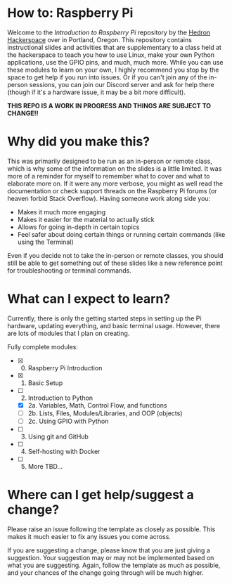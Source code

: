 # How to: Raspberry Pi

Welcome to the *Introduction to Raspberry Pi* repository by the [Hedron Hackerspace](https://hhacker.space) over in Portland, Oregon. This repository contains instructional slides and activities that are supplementary to a class held at the hackerspace to teach you how to use Linux, make your own Python applications, use the GPIO pins, and much, much more. While you can use these modules to learn on your own, I highly recommend you stop by the space to get help if you run into issues. Or if you can't join any of the in-person sessions, you can join our Discord server and ask for help there (though if it's a hardware issue, it may be a bit more difficult).

**THIS REPO IS A WORK IN PROGRESS AND THINGS ARE SUBJECT TO CHANGE!!**

# Why did you make this?

This was primarily designed to be run as an in-person or remote class, which is why some of the information on the slides is a little limited. It was more of a reminder for myself to remember what to cover and what to elaborate more on. If it were any more verbose, you might as well read the documentation or check support threads on the Raspberry Pi forums (or heaven forbid Stack Overflow). Having someone work along side you:

* Makes it much more engaging
* Makes it easier for the material to actually stick
* Allows for going in-depth in certain topics
* Feel safer about doing certain things or running certain commands (like using the Terminal)

Even if you decide not to take the in-person or remote classes, you should still be able to get something out of these slides like a new reference point for troubleshooting or terminal commands.

# What can I expect to learn?

Currently, there is only the getting started steps in setting up the Pi hardware, updating everything, and basic terminal usage. However, there are lots of modules that I plan on creating.

Fully complete modules:
- [x] 0. Raspberry Pi Introduction
- [x] 1. Basic Setup
- [ ] 2. Introduction to Python
  - [x] 2a. Variables, Math, Control Flow, and functions
  - [ ] 2b. Lists, Files, Modules/Libraries, and OOP (objects)
  - [ ] 2c. Using GPIO with Python
- [ ] 3. Using git and GitHub
- [ ] 4. Self-hosting with Docker
- [ ] 5. More TBD...

# Where can I get help/suggest a change?

Please raise an issue following the template as closely as possible. This makes it much easier to fix any issues you come across.

If you are suggesting a change, please know that you are just giving a suggestion. Your suggestion may or may not be implemented based on what you are suggesting. Again, follow the template as much as possible, and your chances of the change going through will be much higher.